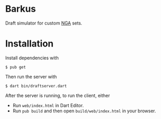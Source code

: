 # Barkus

Draft simulator for custom [NGA][1] sets.

  [1]: http://forum.nogoblinsallowed.com/

# Installation

Install dependencies with

    $ pub get

Then run the server with

    $ dart bin/draftserver.dart

After the server is running, to run the client, either

  * Run `web/index.html` in Dart Editor.
  * Run `pub build` and then open `build/web/index.html` in your browser.
